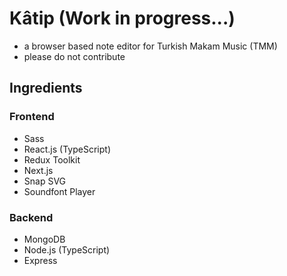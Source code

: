 # Kâtip (Work in progress...)
- a browser based note editor for Turkish Makam Music (TMM)
- please do not contribute

## Ingredients
### Frontend
- Sass
- React.js (TypeScript)
- Redux Toolkit
- Next.js
- Snap SVG
- Soundfont Player

### Backend
- MongoDB
- Node.js (TypeScript)
- Express
